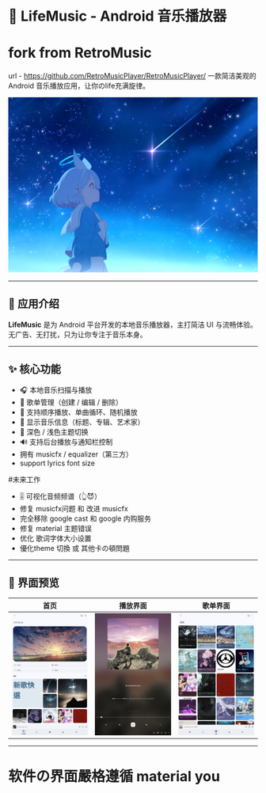 # 🎵 LifeMusic - Android 音乐播放器
# fork from RetroMusic
 url - https://github.com/RetroMusicPlayer/RetroMusicPlayer/
一款简洁美观的 Android 音乐播放应用，让你のlife充满旋律。

![screenshot](screenShot/aronaep.jpg)

---

## 📱 应用介绍

**LifeMusic** 是为 Android 平台开发的本地音乐播放器，主打简洁 UI 与流畅体验。无广告、无打扰，只为让你专注于音乐本身。

---

## ✨ 核心功能

- 🎧 本地音乐扫描与播放
- 📁 歌单管理（创建 / 编辑 / 删除）
- 🔁 支持顺序播放、单曲循环、随机播放
- 🎼 显示音乐信息（标题、专辑、艺术家）
- 🌙 深色 / 浅色主题切换
- 🔊 支持后台播放与通知栏控制
- 拥有 musicfx / equalizer（第三方）
- support lyrics font size


#未来工作
- 🎚️ 可视化音频频谱（👆😈）
- 修复 musicfx问题 和 改进 musicfx
- 完全移除 google cast 和 google 内购服务
- 修复 material 主题错误
- 优化 歌词字体大小设置
- 優化theme 切換 或 其他卡の頓問題

---

## 📸 界面预览

| 首页 | 播放界面 | 歌单界面 |
|------|----------|----------|
| ![](screenShot/home.png) | ![](screenShot/player.png) | ![](screenShot/list.png) |

---
# 软件の界面嚴格遵循 material you
